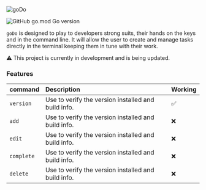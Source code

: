 ![goDo](https://github.com/user-attachments/assets/377a72c1-664b-4a7a-ad4a-db8391b954b7)

![GitHub go.mod Go version](https://img.shields.io/github/go-mod/go-version/bbland1/goDo)

`goDo` is designed to play to developers strong suits, their hands on the keys and in the command line. It will allow the user to create and manage tasks directly in the terminal keeping them in tune with their work.

:warning: This project is currently in development and is being updated.

### Features

| command  | Description | Working |
|:---------|:-----------|:--------|
|`version`| Use to verify the version installed and build info. | ✅ |
|`add`| Use to verify the version installed and build info. | ❌ |
|`edit`| Use to verify the version installed and build info. | ❌ |
|`complete`| Use to verify the version installed and build info. | ❌ |
|`delete`| Use to verify the version installed and build info. | ❌ |
